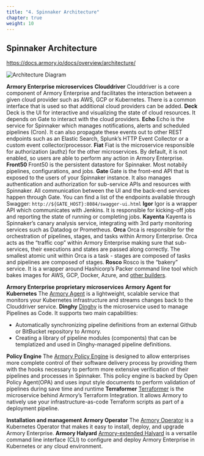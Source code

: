 ```yaml
---
title: "4. Spinnaker Architecture"
chapter: true
weight: 10
---
```


## Spinnaker Architecture

https://docs.armory.io/docs/overview/architecture/


![Architecture Diagram](https://d33wubrfki0l68.cloudfront.net/82daf9f0e4d26cf5f00ca0d7d4176719c28eb6d7/8fbc7/images/overview/spinnakerarchitecture.png)


**Armory Enterprise microservices**
**Clouddriver**
Clouddriver is a core component of Armory Enterprise and facilitates the interaction between a given cloud provider such as AWS, GCP or Kubernetes. There is a common interface that is used so that additional cloud providers can be added.
**Deck**
Deck is the UI for interactive and visualizing the state of cloud resources. It depends on Gate to interact with the cloud providers.
**Echo**
Echo is the service for Spinnaker which manages notifications, alerts and scheduled pipelines (Cron). It can also propagate these events out to other REST endpoints such as an Elastic Search, Splunk’s HTTP Event Collector or a custom event collector/processor.
**Fiat**
Fiat is the microservice responsible for authorization (authz) for the other microservices. By default, it is not enabled, so users are able to perform any action in Armory Enterprise.
**Front50**
Front50 is the persistent datastore for Spinnaker. Most notabily pipelines, configurations, and jobs.
**Gate**
Gate is the front-end API that is exposed to the users of your Spinnaker instance. It also manages authentication and authorization for sub-service APIs and resources with Spinnaker. All communication between the UI and the back-end services happen through Gate. You can find a list of the endpoints available through Swagger: `http://${GATE_HOST}:8084/swagger-ui.html`
**Igor**
Igor is a wrapper API which communicates with Jenkins. It is responsible for kicking-off jobs and reporting the state of running or completing jobs.
**Kayenta**
Kayenta is Spinnaker’s canary analysis service, integrating with 3rd party monitoring services such as Datadog or Prometheus.
**Orca**
Orca is responsible for the orchestration of pipelines, stages, and tasks within Armory Enterprise. Orca acts as the “traffic cop” within Armory Enterprise making sure that sub-services, their executions and states are passed along correctly.
The smallest atomic unit within Orca is a task - stages are composed of tasks and pipelines are composed of stages.
**Rosco**
Rosco is the “bakery” service. It is a wrapper around Hashicorp’s Packer command line tool which bakes images for AWS, GCP, Docker, Azure, and [other builders](https://www.packer.io/docs/builders).


**Armory Enterprise proprietary microservices**
**Armory Agent for Kubernetes**
The [Armory Agent](https://docs.armory.io/docs/armory-agent/) is a lightweight, scalable service that monitors your Kubernetes infrastructure and streams changes back to the Clouddriver service.
**Dinghy**
[Dinghy](https://docs.armory.io/docs/armory-admin/dinghy-enable/) is the microservice used to manage Pipelines as Code. It supports two main capabilities:

- Automatically synchronizing pipeline definitions from an external Github or BitBucket repository to Armory.
- Creating a library of pipeline modules (components) that can be templatized and used in Dinghy-managed pipeline definitions.

**Policy Engine**
The [Armory Policy Engine](https://docs.armory.io/docs/armory-admin/policy-engine/policy-engine-enable/) is designed to allow enterprises more complete control of their software delivery process by providing them with the hooks necessary to perform more extensive verification of their pipelines and processes in Spinnaker. This policy engine is backed by Open Policy Agent(OPA) and uses input style documents to perform validation of pipelines during save time and runtime
**Terraformer**
[Terraformer](https://docs.armory.io/docs/armory-admin/terraform-enable-integration/) is the microservice behind Armory’s Terraform Integration. It allows Armory to natively use your infrastructure-as-code Terraform scripts as part of a deployment pipeline.

**Installation and management**
**Armory Operator**
The [Armory Operator](https://docs.armory.io/docs/installation/armory-operator/) is a Kubernetes Operator that makes it easy to install, deploy, and upgrade Armory Enterprise.
**Armory Halyard**
[Armory-extended Halyard](https://docs.armory.io/docs/installation/armory-halyard/) is a versatile command line interface (CLI) to configure and deploy Armory Enterprise in Kubernetes or any cloud environment.

